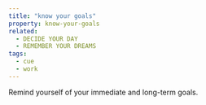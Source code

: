 ```yaml
---
title: "know your goals"
property: know-your-goals
related:
  - DECIDE YOUR DAY
  - REMEMBER YOUR DREAMS
tags:
  - cue
  - work
---
```

Remind yourself of your immediate and long-term goals.